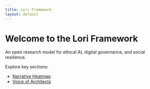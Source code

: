 ```yaml
---
title: Lori Framework
layout: default
---
```


# Welcome to the Lori Framework

An open research model for ethical AI, digital governance, and social resilience.

Explore key sections:

- [Narrative Heatmap](../assets/images/narrative_heatmap.png)
- [Voice of Architects](../narratives/voice_of_architects.md)
